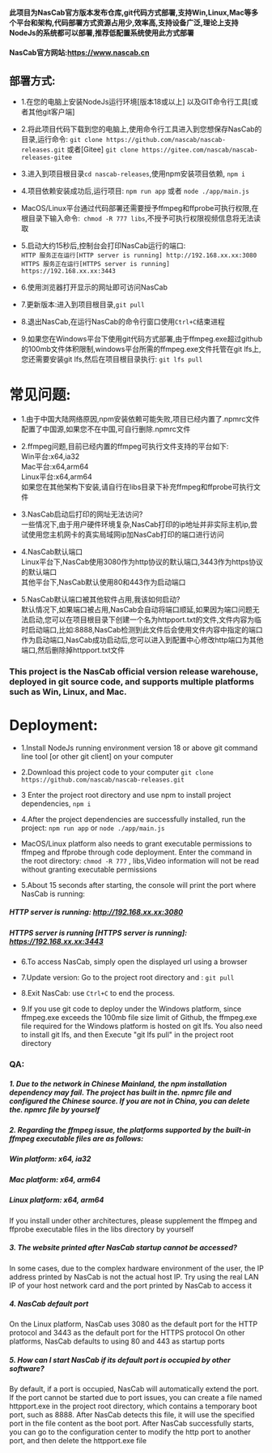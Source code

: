 #### 此项目为NasCab官方版本发布仓库,git代码方式部署,支持Win,Linux,Mac等多个平台和架构,代码部署方式资源占用少,效率高,支持设备广泛,理论上支持NodeJs的系统都可以部署,推荐低配置系统使用此方式部署
#### NasCab官方网站:https://www.nascab.cn
## 部署方式:
- 1.在您的电脑上安装NodeJs运行环境[版本18或以上] 以及GIT命令行工具[或者其他git客户端]  

- 2.将此项目代码下载到您的电脑上,使用命令行工具进入到您想保存NasCab的目录,运行命令: `git clone https://github.com/nascab/nascab-releases.git`  或者[Gitee] `git clone https://gitee.com/nascab/nascab-releases-gitee`

- 3.进入到项目根目录`cd nascab-releases`,使用npm安装项目依赖, `npm i `


- 4.项目依赖安装成功后,运行项目: `npm run app` 或者 `node ./app/main.js`
- MacOS/Linux平台通过代码部署还需要授予ffmpeg和ffprobe可执行权限,在根目录下输入命令:` chmod -R 777 libs`,不授予可执行权限视频信息将无法读取


- 5.启动大约15秒后,控制台会打印NasCab运行的端口:  
`HTTP 服务正在运行[HTTP server is running] http://192.168.xx.xx:3080 `  
`HTTPS 服务正在运行[HTTPS server is running]  https://192.168.xx.xx:3443 `    

- 6.使用浏览器打开显示的网址即可访问NasCab  

- 7.更新版本:进入到项目根目录,`git pull`  
 
- 8.退出NasCab,在运行NasCab的命令行窗口使用`Ctrl+C`结束进程  

- 9.如果您在Windows平台下使用git代码方式部署,由于ffmpeg.exe超过github的100mb文件体积限制,windows平台所需的ffmpeg.exe文件托管在git lfs上,您还需要安装git lfs,然后在项目根目录执行: `git lfs pull`


# 常见问题:  

- 1.由于中国大陆网络原因,npm安装依赖可能失败,项目已经内置了.npmrc文件配置了中国源,如果您不在中国,可自行删除.npmrc文件   
  
- 2.ffmpeg问题,目前已经内置的ffmpeg可执行文件支持的平台如下:   
Win平台:x64,ia32   
Mac平台:x64,arm64   
Linux平台:x64,arm64    
如果您在其他架构下安装,请自行在libs目录下补充ffmpeg和ffprobe可执行文件   

- 3.NasCab启动后打印的网址无法访问?   
一些情况下,由于用户硬件环境复杂,NasCab打印的ip地址并非实际主机ip,尝试使用您主机网卡的真实局域网ip加NasCab打印的端口进行访问   

- 4.NasCab默认端口   
Linux平台下,NasCab使用3080作为http协议的默认端口,3443作为https协议的默认端口  
其他平台下,NasCab默认使用80和443作为启动端口  

- 5.NasCab默认端口被其他软件占用,我该如何启动?   
默认情况下,如果端口被占用,NasCab会自动将端口顺延,如果因为端口问题无法启动,您可以在项目根目录下创建一个名为httpport.txt的文件,文件内容为临时启动端口,比如:8888,NasCab检测到此文件后会使用文件内容中指定的端口作为启动端口,NasCab成功启动后,您可以进入到配置中心修改http端口为其他端口,然后删除掉httpport.txt文件  



### This project is the NasCab official version release warehouse, deployed in git source code, and supports multiple platforms such as Win, Linux, and Mac.  
# Deployment:  

- 1.Install NodeJs running environment version 18 or above git command line tool [or other git client] on your computer  

- 2.Download this project code to your computer `git clone https://github.com/nascab/nascab-releases.git  `

- 3 Enter the project root directory and use npm to install project dependencies, `npm i`  

- 4.After the project dependencies are successfully installed, run the project: `npm run app` or `node ./app/main.js`  
- MacOS/Linux platform also needs to grant executable permissions to ffmpeg and ffprobe through code deployment. Enter the command in the root directory:  `chmod -R 777` , libs,Video information will not be read without granting executable permissions


- 5.About 15 seconds after starting, the console will print the port where NasCab is running:  
##### HTTP server is running: http://192.168.xx.xx:3080  
##### HTTPS server is running [HTTPS server is running]: https://192.168.xx.xx:3443  

- 6.To access NasCab, simply open the displayed url using a browser

- 7.Update version: Go to the project root directory and : `git pull`

- 8.Exit NasCab: use `Ctrl+C` to end the process.

- 9.If you use git code to deploy under the Windows platform, since ffmpeg.exe exceeds the 100mb file size limit of Github, the ffmpeg.exe file required for the Windows platform is hosted on git lfs. You also need to install git lfs, and then Execute "git lfs pull" in the project root directory

### QA:
##### 1. Due to the network in Chinese Mainland, the npm installation dependency may fail. The project has built in the. npmrc file and configured the Chinese source. If you are not in China, you can delete the. npmrc file by yourself

##### 2. Regarding the ffmpeg issue, the platforms supported by the built-in ffmpeg executable files are as follows:
##### Win platform: x64, ia32
##### Mac platform: x64, arm64
##### Linux platform: x64, arm64
If you install under other architectures, please supplement the ffmpeg and ffprobe executable files in the libs directory by yourself

##### 3. The website printed after NasCab startup cannot be accessed?
In some cases, due to the complex hardware environment of the user, the IP address printed by NasCab is not the actual host IP. Try using the real LAN IP of your host network card and the port printed by NasCab to access it

##### 4. NasCab default port
On the Linux platform, NasCab uses 3080 as the default port for the HTTP protocol and 3443 as the default port for the HTTPS protocol
On other platforms, NasCab defaults to using 80 and 443 as startup ports

##### 5. How can I start NasCab if its default port is occupied by other software?
By default, if a port is occupied, NasCab will automatically extend the port. If the port cannot be started due to port issues, you can create a file named httpport.exe in the project root directory, which contains a temporary boot port, such as 8888. After NasCab detects this file, it will use the specified port in the file content as the boot port. After NasCab successfully starts, you can go to the configuration center to modify the http port to another port, and then delete the httpport.exe file